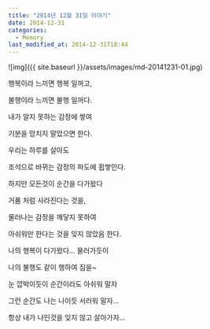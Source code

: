 ```yaml
---
title: "2014년 12월 31일 이야기"
date: 2014-12-31
categories:
  - Memory
last_modified_at: 2014-12-31T18:44
---
```


![img]({{ site.baseurl }}/assets/images/md-20141231-01.jpg)

행복이라 느끼면 행복 일꺼고, 

불행이라 느끼면 불행 일꺼다. 

내가 알지 못하는 감정에 쌓여 

기분을 망치지 말았으면 한다. 

우리는 하루를 살아도 

조석으로 바뀌는 감정의 파도에 휩쌓인다. 

하지만 모든것이 순간을 다가왔다 

거품 처럼 사라진다는 것을, 

물러나는 감정을 깨닿지 못하여 

아쉬워만 한다는 것을 잊지 않았음 한다. 

나의 행복이 다가왔다... 물러가듯이 

나의 불행도 같이 행하여 짐을~ 

눈 깝박이듯이 순간이라도 아쉬워 말자 

그런 순간도 나는 나이듯 서러워 말자... 

항상 내가 나인것을 잊지 않고 살아가자...
